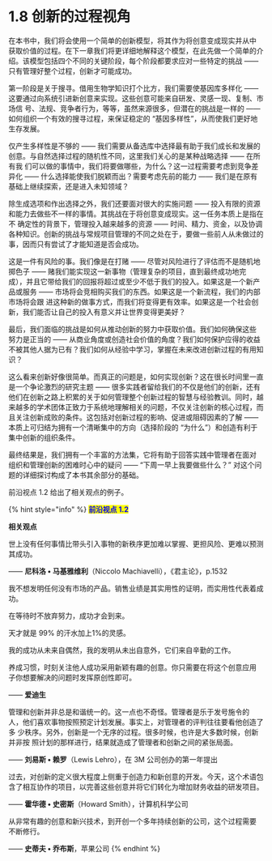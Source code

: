 # 1.8 创新的过程视角

&#x20;       在本书中，我们将会使用一个简单的创新模型，将其作为将创意变成现实并从中 获取价值的过程。在下一章我们将更详细地解释这个模型，在此先做一个简单的介绍。该模型包括四个不同的关键阶段，每个阶段都要求应对一些特定的挑战 —— 只有管理好整个过程，创新才可能成功。&#x20;

&#x20;       第一阶段是关于搜寻。借用生物学知识打个比方，我们需要使基因库多样化 —— 这要通过向系统引进新创意来实现。这些创意可能来自研发、灵感一现、复制、市场信 号、法规、竞争者行为，等等，虽然来源很多，但潜在的挑战是一样的 —— 如何组织一个有效的搜寻过程，来保证稳定的 “基因多样性”，从而使我们更好地生存发展。&#x20;

&#x20;       仅产生多样性是不够的 —— 我们需要从备选库中选择最有助于我们成长和发展的创意。与自然选择过程的随机性不同，这里我们关心的是某种战略选择 —— 在所有我 们可以做的事情中，我们将要做哪些，为什么？这一过程需要考虑到竞争差异化 —— 什么选择能使我们脱颖而出？需要考虑先前的能力 —— 我们是在原有基础上继续探索，还是进入未知领域？&#x20;

&#x20;       除生成选项和作出选择之外，我们还要面对很大的实施问题 —— 投入有限的资源和能力去做些不一样的事情。其挑战在于将创意变成现实。这一任务本质上是指在不 确定性的背景下，管理投入越来越多的资源 —— 时间、精力、资金，以及协调各种知识。创新的挑战与常规项目管理的不同之处在于，要做一些前人从未做过的事，因而只有尝试了才能知道是否会成功。&#x20;

&#x20;       这是一件有风险的事。我们像是在打赌 —— 尽管对风险进行了评估而不是随机地掷色子 —— 赌我们能实现这一新事物（管理复杂的项目，直到最终成功地完成），并且它带给我们的回报将超过或至少不低于我们的投入。如果这是一个新产品或服务 —— 市场将会竞相购买我们的东西。如果这是一个新流程，我们的内部市场将会跟 进这种新的做事方式，而我们将变得更有效率。如果这是一个社会创新，我们能否让自己的投入有意义并让世界变得更美好？&#x20;

&#x20;       最后，我们面临的挑战是如何从推动创新的努力中获取价值。我们如何确保这些 努力是正当的 —— 从商业角度或创造社会价值的角度？我们如何保护应得的收益不被其他人据为已有？我们如何从经验中学习，掌握在未来改进创新过程的有用知识？

&#x20;       这么看来创新好像很简单。而真正的问题是，如何实现创新？这在很长时间里一直是一个争论激烈的研究主题 —— 很多实践者留给我们的不仅是他们的创新，还有他们在创新之路上积累的关于如何管理整个创新过程的智慧与经验教训。同时，越来越多的学术团体正致力于系统地理解相关的问题，不仅关注创新的核心过程，而且关注创新成败的条件。这包括对创新过程的影响、促进或阻碍因素的了解 —— 本质上可归结为拥有一个清晰集中的方向（选择阶段的 “为什么”）和创造有利于集中创新的组织条件。&#x20;

&#x20;       最终结果是，我们拥有一个丰富的方法集，它将有助于回答实践中管理者在面对 组织和管理创新的困难时心中的疑问 —— “下周一早上我要做些什么？” 对这个问题的详细探讨构成了本书其余部分的基础。&#x20;

&#x20;       前沿视点 1.2 给出了相关观点的例子。

{% hint style="info" %}
<mark style="color:blue;">**前沿视点 1.2**</mark>

&#x20;                                                                             **相关观点**         &#x20;

&#x20;       世上没有任何事情比带头引入事物的新秩序更加难以掌握、更担风险、更难以预测其成功。&#x20;

&#x20;                               —— **尼科洛 • 马基雅维利**（Niccolo Machiavelli），《君主论》，p.1532&#x20;

&#x20;       我不想发明任何没有市场的产品。销售业绩是其实用性的证明，而实用性代表着成功。&#x20;

&#x20;       在等待时不放弃努力，成功才会到来。

&#x20;       天才就是 99% 的汗水加上1%的灵感。

&#x20;       我的成功从未来自偶然，我的发明从未出自意外，它们来自辛勤的工作。&#x20;

&#x20;       养成习惯，时刻关注他人成功采用新颖有趣的创意。你只需要在将这个创意应用 子你想要解决的问题时发挥原创性即可。&#x20;

&#x20;                                                                                                                               —— **爱迪生**&#x20;

&#x20;       管理和创新并非总是和谐统一的。这一点也不奇怪。管理者是乐于发号施令的 人，他们喜欢事物按照预定计划发展。事实上，对管理者的评判往往要看他创造了多 少秩序。另外，创新是一个无序的过程。很多时候，也许是大多数时候，创新并非按 照计划的那样进行，结果就造成了管理者和创新之间的紧张局面。

&#x20;                                       —— **刘易斯 • 赖罗**（Lewis Lehro），在 3M 公司创办的第一年提出

&#x20;       过去，对创新的定义很大程度上侧重于创造力和新创意的开发。今天，这个术语包含了相互协作的项目，以完善这些创意并将它们转化为增加财务收益的研发项目。&#x20;

&#x20;                                                     —— **霍华德 •  史密斯**（Howard Smith），计算机科学公司

&#x20;       从非常有趣的创意和新兴技术，到开创一个多年持续创新的公司，这个过程需要 不断修行。&#x20;

&#x20;                                                                                               —— **史蒂夫 • 乔布斯**，苹果公司
{% endhint %}



&#x20;&#x20;
